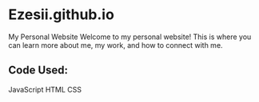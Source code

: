 # Ezesii.github.io

My Personal Website
Welcome to my personal website! This is where you can learn more about me, my work, and how to connect with me.

## Code Used:
JavaScript 
HTML
CSS 

